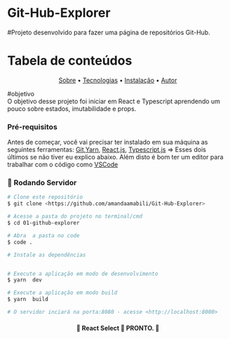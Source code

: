 # Git-Hub-Explorer
#Projeto desenvolvido para  fazer uma página de repositórios Git-Hub.

Tabela de conteúdos
=================
<p align="center">
 <a href="#objetivo">Sobre</a> •
 <a href="#tecnologias">Tecnologias</a> • 
	<a href="#autor">Instalação</a> • 
 <a href="#autor">Autor</a>
	
</p>

#objetivo <br/>
O objetivo desse projeto foi iniciar em React e Typescript aprendendo um pouco sobre estados, imutabilidade e props.


### Pré-requisitos

Antes de começar, você vai precisar ter instalado em sua máquina as seguintes ferramentas:
[Git](https://git-scm.com),[Yarn](https://classic.yarnpkg.com/lang/en/docs/install/#debian-stable), [React.js](https://reactjs.org/), [Typescript.js](https://www.typescriptlang.org/) => Esses dois últimos se não tiver eu explico abaixo. 
Além disto é bom ter um editor para trabalhar com o código como [VSCode](https://code.visualstudio.com/)

### 🎲 Rodando Servidor

```bash
# Clone este repositório
$ git clone <https://github.com/amandaamabili/Git-Hub-Explorer>

# Acesse a pasta do projeto no terminal/cmd
$ cd 01-github-explorer

# Abra  a pasta no code
$ code .

# Instale as dependências


# Execute a aplicação em modo de desenvolvimento
$ yarn  dev

# Execute a aplicação em modo build
$ yarn  build

# O servidor inciará na porta:8080 - acesse <http://localhost:8080>
```

<h4 align="center"> 
	🚧  React Select 🚀 PRONTO.  🚧
</h4>


